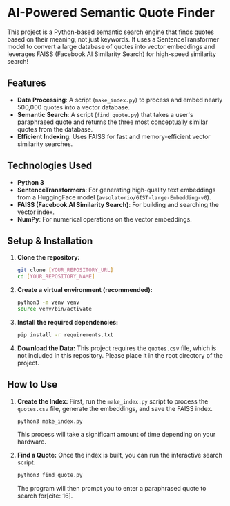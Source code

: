 # AI-Powered Semantic Quote Finder

This project is a Python-based semantic search engine that finds quotes based on their meaning, not just keywords. It uses a SentenceTransformer model to convert a large database of quotes into vector embeddings and leverages FAISS (Facebook AI Similarity Search) for high-speed similarity search!

## Features

-   **Data Processing**: A script (`make_index.py`) to process and embed nearly 500,000 quotes into a vector database.
-   **Semantic Search**: A script (`find_quote.py`) that takes a user's paraphrased quote and returns the three most conceptually similar quotes from the database.
-   **Efficient Indexing**: Uses FAISS for fast and memory-efficient vector similarity searches.

## Technologies Used

-   **Python 3**
-   **SentenceTransformers**: For generating high-quality text embeddings from a HuggingFace model (`avsolatorio/GIST-large-Embedding-v0`).
-   **FAISS (Facebook AI Similarity Search)**: For building and searching the vector index.
-   **NumPy**: For numerical operations on the vector embeddings.

## Setup & Installation

1.  **Clone the repository:**
    ```bash
    git clone [YOUR_REPOSITORY_URL]
    cd [YOUR_REPOSITORY_NAME]
    ```

2.  **Create a virtual environment (recommended):**
    ```bash
    python3 -m venv venv
    source venv/bin/activate
    ```

3.  **Install the required dependencies:**
    ```bash
    pip install -r requirements.txt
    ```

4.  **Download the Data:**
    This project requires the `quotes.csv` file, which is not included in this repository. Please place it in the root directory of the project.

## How to Use

1.  **Create the Index:**
    First, run the `make_index.py` script to process the `quotes.csv` file, generate the embeddings, and save the FAISS index.
    ```bash
    python3 make_index.py
    ```
    This process will take a significant amount of time depending on your hardware.

2.  **Find a Quote:**
    Once the index is built, you can run the interactive search script.
    ```bash
    python3 find_quote.py
    ```
    The program will then prompt you to enter a paraphrased quote to search for[cite: 16].
